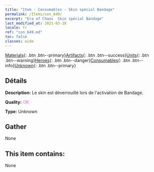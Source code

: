 ```yaml
---
title: "Item - Consumables - Skin spécial Bandage"
permalink: /Items/con_649/
excerpt: "Era of Chaos  Skin spécial Bandage"
last_modified_at: 2021-03-18
locale: fr
ref: "con_649.md"
toc: false
classes: wide
---
```

 [Materials](/fr/Items/){: .btn .btn--primary}[Artifacts](/fr/Items/Artifacts/){: .btn .btn--success}[Units](/fr/Items/Units/){: .btn .btn--warning}[Heroes](/fr/Items/Heroes/){: .btn .btn--danger}[Consumables](/fr/Items/Consumables/){: .btn .btn--info}[Unknown](/fr/Items/Unknown/){: .btn .btn--primary}

## Détails
 **Description:** Le skin est déverrouillé lors de l'activation de Bandage.

 **Quality:** <span style="color: #DA70D6">OK</span>

 **Type:** Unknown

## Gather

  None

## This item contains:

  None

